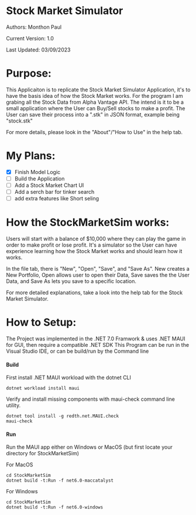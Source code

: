 # Stock Market Simulator
Authors: Monthon Paul

Current Version: 1.0

Last Updated: 03/09/2023

# Purpose: 

This Applicaiton is to replicate the Stock Market Simulator Application, it's to have the basis idea of how 
the Stock Market works. For the program I am grabing all the Stock Data from Alpha Vantage API. The intend is it to be a small application where 
the User can Buy/Sell stocks to make a profit. The User can save their process into a ".stk" in JSON format, example being "stock.stk"

For more details, please look in the "About"/"How to Use" in the help tab.

# My Plans:
- [x] Finish Model Logic
- [ ] Build the Application
- [ ] Add a Stock Market Chart UI
- [ ] Add a serch bar for tinker search
- [ ] add extra features like Short seling
 
# How the StockMarketSim works:
Users will start with a balance of $10,000 where they can play the game in order to make profit or lose profit. It's a simulator so the User can have experience learning how the Stock Market works and should learn how it works.

In the file tab, there is "New", "Open", "Save", and "Save As".  New creates a New Portfolio, Open allows user to open their Data, Save saves the the User Data, and Save As lets you save to a specific location.

For more detailed explanations, take a look into the help tab for the Stock Market Simulator.

# How to Setup:

The Project was implemented in the .NET 7.0 Framwork & uses .NET MAUI for GUI, then require a compatible .NET SDK
This Program can be run in the Visual Studio IDE, or can be build/run by the Command line

#### Build 

First install .NET MAUI workload with the dotnet CLI 

```
dotnet workload install maui
```
Verify and install missing components with maui-check command line utility.
```
dotnet tool install -g redth.net.MAUI.check
maui-check
```

#### Run
Run the MAUI app either on Windows or MacOS (but first locate your directory for StockMarketSim)

For MacOS
```
cd StockMarketSim
dotnet build -t:Run -f net6.0-maccatalyst
```

For Windows
```
cd StockMarketSim
dotnet build -t:Run -f net6.0-windows
```
